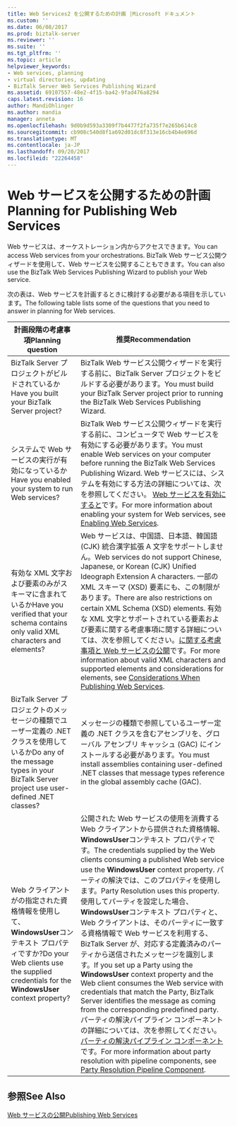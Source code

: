 ```yaml
---
title: Web Services2 を公開するための計画 |Microsoft ドキュメント
ms.custom: ''
ms.date: 06/08/2017
ms.prod: biztalk-server
ms.reviewer: ''
ms.suite: ''
ms.tgt_pltfrm: ''
ms.topic: article
helpviewer_keywords:
- Web services, planning
- virtual directories, updating
- BizTalk Server Web Services Publishing Wizard
ms.assetid: 69107557-48e2-4f15-ba42-9fad476a8294
caps.latest.revision: 16
author: MandiOhlinger
ms.author: mandia
manager: anneta
ms.openlocfilehash: 9d0b9d593a3309f7b4477f2fa735f7e265b614c8
ms.sourcegitcommit: cb908c540d8f1a692d01dc8f313e16cb4b4e696d
ms.translationtype: MT
ms.contentlocale: ja-JP
ms.lasthandoff: 09/20/2017
ms.locfileid: "22264458"
---
```

# <a name="planning-for-publishing-web-services"></a><span data-ttu-id="6da06-102">Web サービスを公開するための計画</span><span class="sxs-lookup"><span data-stu-id="6da06-102">Planning for Publishing Web Services</span></span>
<span data-ttu-id="6da06-103">Web サービスは、オーケストレーション内からアクセスできます。</span><span class="sxs-lookup"><span data-stu-id="6da06-103">You can access Web services from your orchestrations.</span></span> <span data-ttu-id="6da06-104">BizTalk Web サービス公開ウィザードを使用して、Web サービスを公開することもできます。</span><span class="sxs-lookup"><span data-stu-id="6da06-104">You can also use the BizTalk Web Services Publishing Wizard to publish your Web service.</span></span>  
  
 <span data-ttu-id="6da06-105">次の表は、Web サービスを計画するときに検討する必要がある項目を示しています。</span><span class="sxs-lookup"><span data-stu-id="6da06-105">The following table lists some of the questions that you need to answer in planning for Web services.</span></span>  
  
|<span data-ttu-id="6da06-106">計画段階の考慮事項</span><span class="sxs-lookup"><span data-stu-id="6da06-106">Planning question</span></span>|<span data-ttu-id="6da06-107">推奨</span><span class="sxs-lookup"><span data-stu-id="6da06-107">Recommendation</span></span>|  
|-----------------------|--------------------|  
|<span data-ttu-id="6da06-108">BizTalk Server プロジェクトがビルドされているか</span><span class="sxs-lookup"><span data-stu-id="6da06-108">Have you built your BizTalk Server project?</span></span>|<span data-ttu-id="6da06-109">BizTalk Web サービス公開ウィザードを実行する前に、BizTalk Server プロジェクトをビルドする必要があります。</span><span class="sxs-lookup"><span data-stu-id="6da06-109">You must build your BizTalk Server project prior to running the BizTalk Web Services Publishing Wizard.</span></span>|  
|<span data-ttu-id="6da06-110">システムで Web サービスの実行が有効になっているか</span><span class="sxs-lookup"><span data-stu-id="6da06-110">Have you enabled your system to run Web services?</span></span>|<span data-ttu-id="6da06-111">BizTalk Web サービス公開ウィザードを実行する前に、コンピュータで Web サービスを有効にする必要があります。</span><span class="sxs-lookup"><span data-stu-id="6da06-111">You must enable Web services on your computer before running the BizTalk Web Services Publishing Wizard.</span></span> <span data-ttu-id="6da06-112">Web サービスには、システムを有効にする方法の詳細については、次を参照してください。 [Web サービスを有効にすると](../core/enabling-web-services.md)です。</span><span class="sxs-lookup"><span data-stu-id="6da06-112">For more information about enabling your system for Web services, see [Enabling Web Services](../core/enabling-web-services.md).</span></span>|  
|<span data-ttu-id="6da06-113">有効な XML 文字および要素のみがスキーマに含まれているか</span><span class="sxs-lookup"><span data-stu-id="6da06-113">Have you verified that your schema contains only valid XML characters and elements?</span></span>|<span data-ttu-id="6da06-114">Web サービスは、中国語、日本語、韓国語 (CJK) 統合漢字拡張 A 文字をサポートしません。</span><span class="sxs-lookup"><span data-stu-id="6da06-114">Web services do not support Chinese, Japanese, or Korean (CJK) Unified Ideograph Extension A characters.</span></span> <span data-ttu-id="6da06-115">一部の XML スキーマ (XSD) 要素にも、この制限があります。</span><span class="sxs-lookup"><span data-stu-id="6da06-115">There are also restrictions on certain XML Schema (XSD) elements.</span></span> <span data-ttu-id="6da06-116">有効な XML 文字とサポートされている要素および要素に関する考慮事項に関する詳細については、次を参照してください。[に関する考慮事項と Web サービスの公開](../core/considerations-when-publishing-web-services.md)です。</span><span class="sxs-lookup"><span data-stu-id="6da06-116">For more information about valid XML characters and supported elements and considerations for elements, see [Considerations When Publishing Web Services](../core/considerations-when-publishing-web-services.md).</span></span>|  
|<span data-ttu-id="6da06-117">BizTalk Server プロジェクトのメッセージの種類でユーザー定義の .NET クラスを使用しているか</span><span class="sxs-lookup"><span data-stu-id="6da06-117">Do any of the message types in your BizTalk Server project use user-defined .NET classes?</span></span>|<span data-ttu-id="6da06-118">メッセージの種類で参照しているユーザー定義の .NET クラスを含むアセンブリを、グローバル アセンブリ キャッシュ (GAC) にインストールする必要があります。</span><span class="sxs-lookup"><span data-stu-id="6da06-118">You must install assemblies containing user-defined .NET classes that message types reference in the global assembly cache (GAC).</span></span>|  
|<span data-ttu-id="6da06-119">Web クライアントがの指定された資格情報を使用して、 **WindowsUser**コンテキスト プロパティですか?</span><span class="sxs-lookup"><span data-stu-id="6da06-119">Do your Web clients use the supplied credentials for the **WindowsUser** context property?</span></span>|<span data-ttu-id="6da06-120">公開された Web サービスの使用を消費する Web クライアントから提供された資格情報、 **WindowsUser**コンテキスト プロパティです。</span><span class="sxs-lookup"><span data-stu-id="6da06-120">The credentials supplied by the Web clients consuming a published Web service use the **WindowsUser** context property.</span></span> <span data-ttu-id="6da06-121">パーティの解決では、このプロパティを使用します。</span><span class="sxs-lookup"><span data-stu-id="6da06-121">Party Resolution uses this property.</span></span> <span data-ttu-id="6da06-122">使用してパーティを設定した場合、 **WindowsUser**コンテキスト プロパティと、Web クライアントは、そのパーティに一致する資格情報で Web サービスを利用する、BizTalk Server が、対応する定義済みのパーティから送信されたメッセージを識別します。</span><span class="sxs-lookup"><span data-stu-id="6da06-122">If you set up a Party using the **WindowsUser** context property and the Web client consumes the Web service with credentials that match the Party, BizTalk Server identifies the message as coming from the corresponding predefined party.</span></span> <span data-ttu-id="6da06-123">パーティの解決パイプライン コンポーネントの詳細については、次を参照してください。[パーティの解決パイプライン コンポーネント](../core/party-resolution-pipeline-component.md)です。</span><span class="sxs-lookup"><span data-stu-id="6da06-123">For more information about party resolution with pipeline components, see [Party Resolution Pipeline Component](../core/party-resolution-pipeline-component.md).</span></span>|  
  
## <a name="see-also"></a><span data-ttu-id="6da06-124">参照</span><span class="sxs-lookup"><span data-stu-id="6da06-124">See Also</span></span>  
 [<span data-ttu-id="6da06-125">Web サービスの公開</span><span class="sxs-lookup"><span data-stu-id="6da06-125">Publishing Web Services</span></span>](../core/publishing-web-services.md)